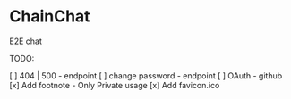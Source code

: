 # ChainChat
E2E chat


TODO:

[ ] 404 | 500 - endpoint
[ ] change password - endpoint
[ ] OAuth - github
[x] Add footnote - Only Private usage
[x] Add favicon.ico
